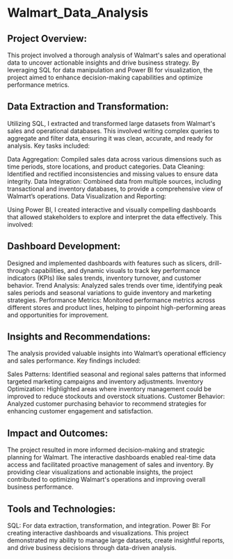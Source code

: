 # Walmart_Data_Analysis

## Project Overview:

This project involved a thorough analysis of Walmart's sales and operational data to uncover actionable insights and drive business strategy. By leveraging SQL for data manipulation and Power BI for visualization, the project aimed to enhance decision-making capabilities and optimize performance metrics.

## Data Extraction and Transformation:

Utilizing SQL, I extracted and transformed large datasets from Walmart's sales and operational databases. This involved writing complex queries to aggregate and filter data, ensuring it was clean, accurate, and ready for analysis. Key tasks included:

Data Aggregation: Compiled sales data across various dimensions such as time periods, store locations, and product categories.
Data Cleaning: Identified and rectified inconsistencies and missing values to ensure data integrity.
Data Integration: Combined data from multiple sources, including transactional and inventory databases, to provide a comprehensive view of Walmart’s operations.
Data Visualization and Reporting:

Using Power BI, I created interactive and visually compelling dashboards that allowed stakeholders to explore and interpret the data effectively. This involved:

## Dashboard Development: 
Designed and implemented dashboards with features such as slicers, drill-through capabilities, and dynamic visuals to track key performance indicators (KPIs) like sales trends, inventory turnover, and customer behavior.
Trend Analysis: Analyzed sales trends over time, identifying peak sales periods and seasonal variations to guide inventory and marketing strategies.
Performance Metrics: Monitored performance metrics across different stores and product lines, helping to pinpoint high-performing areas and opportunities for improvement.

## Insights and Recommendations:

The analysis provided valuable insights into Walmart’s operational efficiency and sales performance. Key findings included:

Sales Patterns: Identified seasonal and regional sales patterns that informed targeted marketing campaigns and inventory adjustments.
Inventory Optimization: Highlighted areas where inventory management could be improved to reduce stockouts and overstock situations.
Customer Behavior: Analyzed customer purchasing behavior to recommend strategies for enhancing customer engagement and satisfaction.

## Impact and Outcomes:

The project resulted in more informed decision-making and strategic planning for Walmart. The interactive dashboards enabled real-time data access and facilitated proactive management of sales and inventory. By providing clear visualizations and actionable insights, the project contributed to optimizing Walmart's operations and improving overall business performance.

## Tools and Technologies:

SQL: For data extraction, transformation, and integration.
Power BI: For creating interactive dashboards and visualizations.
This project demonstrated my ability to manage large datasets, create insightful reports, and drive business decisions through data-driven analysis.



